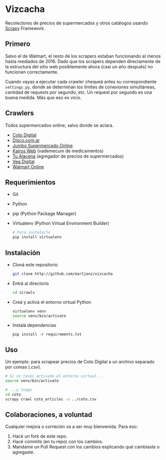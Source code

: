 # Vizcacha

Recolectores de precios de supermercados y otros catálogos usando
[Scrapy](https://scrapy.org/) Framework.


## Primero
Salvo el de Walmart, el resto de los scrapers estaban funcionando al menos hasta
mediados de 2016. Dado que los scrapers dependen directamente de la estructura
del sitio web posiblemente ahora (casi un año después) no funcionen correctamente.

Cuando vayas a ejecutar cada crawler chequeá antes su correspondiente `settings.py`,
donde se determinan los límites de conexiones simultáneas, cantidad de requests
por segundo, etc. Un request por segundo es una buena medida. Más que eso es vicio.

## Crawlers

Todos supermercados online, salvo donde se aclara.

* [Coto Digital](www.cotodigital.com.ar)
* [Disco.com.ar](http://disco.com.ar/)
* [Jumbo Supermercado Online](https://www.jumbo.com.ar/)
* [Kairos Web](http://ar.kairosweb.com/) (vademecum de medicamentos)
* [Tu Alacena](http://tualacena.com/) (agregador de precios de supermercados)
* [Vea Digital](http://veadigital.com.ar/)
* [Walmart Online](http://walmartonline.com.ar/)

## Requerimientos

* Git
* Python
* pip (Python Package Manager)
* Virtualenv (Python Virtual Environment Builder)

  ```sh
  # Para instalarlo
  pip install virtualenv
  ```

## Instalación

* Cloná este repositorio

  ```sh
  git clone http://github.com/martjanz/vizcacha
  ```

* Entrá al directorio

  ```sh
  cd scrawls
  ```

* Creá y activá el entorno virtual Python

  ```sh
  virtualenv venv
  source venv/bin/activate
  ```

* Instalá dependencias

  ```
  pip install -r requirements.txt
  ```

## Uso

Un ejemplo: para scrapear precios de Coto Digital a un archivo separado por comas (_.csv_).

```sh
# Si no tenés activado el entorno virtual...
source venv/bin/activate

# ...y luego
cd coto
scrapy crawl coto_articles -o ../coto.csv
```


## Colaboraciones, a voluntad
Cualquier mejora o correción va a ser muy bienvenida. Para eso:
  1. Hacé un fork de este repo.
  2. Hacé commits (en tu repo) con los cambios.
  3. Mandame un Pull Request con los cambios explicando qué cambiaste o agregaste.
